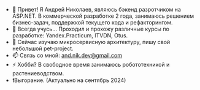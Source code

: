 - 👋 Привет! Я Андрей Николаев, являюсь бэкенд разротчиком на ASP.NET. В коммерческой разработке 2 года, занимаюсь решением бизнес-задач, поддержкой текущего кода и рефакторингом.
- 👀 Всегда учусь... Проходил и прохожу различные курсы по разработке: Yandex.Practicum, ITVDN, Otus.
- 🌱 Сейчас изучаю микросервисную архитектуру, пишу свой небольшой pet-project.
- 📫 Связь со мной: and.nik.dev@gmail.com
- ⚡ Хобби? В свободное время занимаюсь робототехникой и растениеводством.
- ❗Выгорание. (Актуально на сентябрь 2024)
